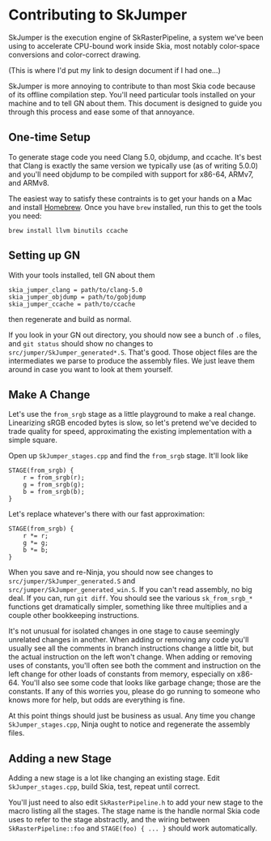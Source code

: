 Contributing to SkJumper
========================

SkJumper is the execution engine of SkRasterPipeline, a system we've been using
to accelerate CPU-bound work inside Skia, most notably color-space conversions
and color-correct drawing.

(This is where I'd put my link to design document if I had one...)

SkJumper is more annoying to contribute to than most Skia code because of its
offline compilation step.  You'll need particular tools installed on your
machine and to tell GN about them.  This document is designed to guide you
through this process and ease some of that annoyance.

One-time Setup
--------------

To generate stage code you need Clang 5.0, objdump, and ccache.  It's best that
Clang is exactly the same version we typically use (as of writing 5.0.0) and
you'll need objdump to be compiled with support for x86-64, ARMv7, and ARMv8.

The easiest way to satisfy these contraints is to get your hands on a Mac and
install [Homebrew](https://brew.sh).  Once you have `brew` installed, run this
to get the tools you need:

<!--?prettify lang=sh?-->

    brew install llvm binutils ccache

Setting up GN
-------------------------

With your tools installed, tell GN about them

    skia_jumper_clang = path/to/clang-5.0
    skia_jumper_objdump = path/to/gobjdump
    skia_jumper_ccache = path/to/ccache

then regenerate and build as normal.

If you look in your GN out directory, you should now see a bunch of `.o` files,
and `git status` should show no changes to `src/jumper/SkJumper_generated*.S`.
That's good.  Those object files are the intermediates we parse to produce
the assembly files.  We just leave them around in case you want to look at
them yourself.

Make A Change
-------------

Let's use the `from_srgb` stage as a little playground to make a real change.
Linearizing sRGB encoded bytes is slow, so let's pretend we've decided to trade
quality for speed, approximating the existing implementation with a simple square.

Open up `SkJumper_stages.cpp` and find the `from_srgb` stage.  It'll look like

<!--?prettify lang=cc?-->

    STAGE(from_srgb) {
        r = from_srgb(r);
        g = from_srgb(g);
        b = from_srgb(b);
    }

Let's replace whatever's there with our fast approximation:

<!--?prettify lang=cc?-->

    STAGE(from_srgb) {
        r *= r;
        g *= g;
        b *= b;
    }

When you save and re-Ninja, you should now see changes to
`src/jumper/SkJumper_generated.S` and `src/jumper/SkJumper_generated_win.S`.
If you can't read assembly, no big deal.  If you can, run `git diff`.  You
should see the various `sk_from_srgb_*` functions get dramatically simpler,
something like three multiplies and a couple other bookkeeping instructions.

It's not unusual for isolated changes in one stage to cause seemingly unrelated
changes in another.  When adding or removing any code you'll usually see all
the comments in branch instructions change a little bit, but the actual
instruction on the left won't change.  When adding or removing uses of
constants, you'll often see both the comment and instruction on the left change
for other loads of constants from memory, especially on x86-64.  You'll also
see some code that looks like garbage change; those are the constants.  If
any of this worries you, please do go running to someone who knows more for
help, but odds are everything is fine.

At this point things should just be business as usual.  Any time you change
`SkJumper_stages.cpp`, Ninja ought to notice and regenerate the assembly files.

Adding a new Stage
------------------

Adding a new stage is a lot like changing an existing stage.  Edit
`SkJumper_stages.cpp`, build Skia, test, repeat until correct.

You'll just need to also edit `SkRasterPipeline.h` to add your new stage to the
macro listing all the stages.  The stage name is the handle normal Skia code
uses to refer to the stage abstractly, and the wiring between
`SkRasterPipeline::foo` and `STAGE(foo) { ... }` should work automatically.
